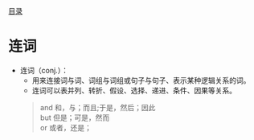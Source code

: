 [目录](./README.md)
# 连词

* 连词（conj.）：
  * 用来连接词与词、词组与词组或句子与句子、表示某种逻辑关系的词。
  * 连词可以表并列、转折、假设、选择、递进、条件、因果等关系。
  > and 和，与；而且;于是，然后；因此  
   but 但是；可是，然而  
   or 或者，还是；
  